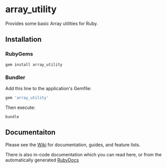 # array_utility
Provides some basic Array utilities for Ruby.

## Installation
### RubyGems
``` shell
gem install array_utility
```

### Bundler
Add this line to the application's Gemfile:
``` ruby
gem 'array_utility'
```

Then execute:
``` shell
bundle
```

## Documentaiton
Please see the [Wiki](https://github.com/elifoster/array_utility/wiki) for documentation, guides, and feature lists.

There is also in-code documentation which you can read here, or from the automatically generated [RubyDocs](http://www.rubydoc.info/gems/array_utility)
